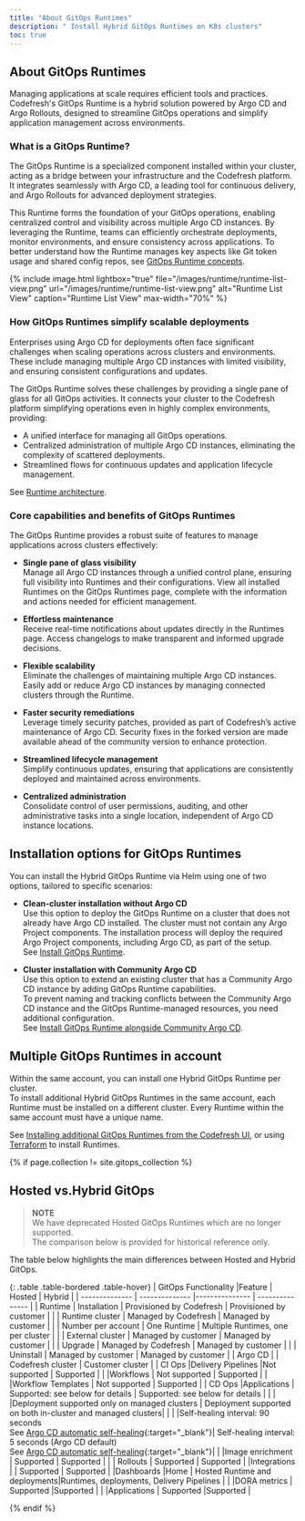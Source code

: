 ```yaml
---
title: "About GitOps Runtimes"
description: " Install Hybrid GitOps Runtimes on K8s clusters"
toc: true
---
```



## About GitOps Runtimes
Managing applications at scale requires efficient tools and practices. Codefresh's GitOps Runtime is a hybrid solution powered by Argo CD and Argo Rollouts, designed to streamline GitOps operations and simplify application management across environments.

### What is a GitOps Runtime?
The GitOps Runtime is a specialized component installed within your cluster, acting as a bridge between your infrastructure and the Codefresh platform. It integrates seamlessly with Argo CD, a leading tool for continuous delivery, and Argo Rollouts for advanced deployment strategies.

This Runtime forms the foundation of your GitOps operations, enabling centralized control and visibility across multiple Argo CD instances.
By leveraging the Runtime, teams can efficiently orchestrate deployments, monitor environments, and ensure consistency across applications. To better understand how the Runtime manages key aspects like Git token usage and shared config repos, see [GitOps Runtime concepts]({{site.baseurl}}/docs/installation/gitops/runtime-concepts/).

{% include
   image.html
   lightbox="true"
   file="/images/runtime/runtime-list-view.png"
 url="/images/runtime/runtime-list-view.png"
  alt="Runtime List View"
  caption="Runtime List View"
  max-width="70%"
%}


### How GitOps Runtimes simplify scalable deployments
Enterprises using Argo CD for deployments often face significant challenges when scaling operations across clusters and environments. These include managing multiple Argo CD instances with limited visibility, and ensuring consistent configurations and updates.

The GitOps Runtime solves these challenges by providing a single pane of glass for all GitOps activities. It connects your cluster to the Codefresh platform simplifying operations even in highly complex environments, providing:
* A unified interface for managing all GitOps operations.
* Centralized administration of multiple Argo CD instances, eliminating the complexity of scattered deployments.
* Streamlined flows for continuous updates and application lifecycle management.

See [Runtime architecture]({{site.baseurl}}/docs/installation/gitops/runtime-architecture/).

### Core capabilities and benefits of GitOps Runtimes
The GitOps Runtime provides a robust suite of features to manage applications across clusters effectively:

* **Single pane of glass visibility**  
  Manage all Argo CD instances through a unified control plane, ensuring full visibility into Runtimes and their configurations.
  View all installed Runtimes on the GitOps Runtimes page, complete with the information and actions needed for efficient management.

* **Effortless maintenance**  
  Receive real-time notifications about updates directly in the Runtimes page. Access changelogs to make transparent and informed upgrade decisions.

* **Flexible scalability**  
  Eliminate the challenges of maintaining multiple Argo CD instances. Easily add or reduce Argo CD instances by managing connected clusters through the Runtime.

* **Faster security remediations**  
  Leverage timely security patches, provided as part of Codefresh’s active maintenance of Argo CD. Security fixes in the forked version are made available ahead of the community version to enhance protection.

* **Streamlined lifecycle management**  
  Simplify continuous updates, ensuring that applications are consistently deployed and maintained across environments.

* **Centralized administration**  
  Consolidate control of user permissions, auditing, and other administrative tasks into a single location, independent of Argo CD instance locations.



## Installation options for GitOps Runtimes
You can install the Hybrid GitOps Runtime via Helm using one of two options, tailored to specific scenarios:

* **Clean-cluster installation without Argo CD**  
  Use this option to deploy the GitOps Runtime on a cluster that does not already have Argo CD installed.
  The cluster must not contain any Argo Project components.
  The installation process will deploy the required Argo Project components, including Argo CD, as part of the setup.  
  See [Install GitOps Runtime]({{site.baseurl}}/docs/installation/gitops/hybrid-gitops-helm-installation/).


* **Cluster installation with Community Argo CD**  
  Use this option to extend an existing cluster that has a Community Argo CD instance by adding GitOps Runtime capabilities.  
  To prevent naming and tracking conflicts between the Community Argo CD instance and the GitOps Runtime-managed resources, you need additional configuration.  
  See [Install GitOps Runtime alongside Community Argo CD]({{site.baseurl}}/docs/installation/gitops/argo-with-gitops-side-by-side/).

## Multiple GitOps Runtimes in account
Within the same account, you can install one Hybrid GitOps Runtime per cluster.  
To install additional Hybrid GitOps Runtimes in the same account, each Runtime must be installed on a different cluster. Every Runtime within the same account must have a unique name.

See [Installing additional GitOps Runtimes from the Codefresh UI]({{site.baseurl}}/docs/installation/gitops/hybrid-gitops-helm-installation#install-additional-gitops-runtimes-in-account), or using [Terraform]({{site.baseurl}}/docs/installation/gitops/hybrid-gitops-helm-installation/#install-gitops-runtime-via-terraform) to install Runtimes.

<!--- ## Hosted GitOps
The SaaS version of GitOps, Hosted GitOps has Argo CD installed in the Codefresh cluster.

Hosted GitOps Runtime is installed and provisioned in a Codefresh cluster, and managed by Codefresh.  
Hosted environments are full-cloud environments, where all updates and improvements are managed by Codefresh, with zero-maintenance overhead for you as the customer.  
Currently, you can add one Hosted GitOps Runtime per account.
For the architecture, see [Hosted GitOps Runtime architecture]({{site.baseurl}}/docs/installation/gitops/runtime-architecture/).

  
{% include
 image.html
 lightbox="true"
 file="/images/runtime/hosted-gitops-initial-view.png"
 url="/images/runtime/hosted-gitops-initial-view.png"
 alt="Hosted GitOps runtime setup"
 caption="Hosted GitOps runtime setup"
    max-width="80%"
%} 

  For more information on how to set up the hosted environment, including provisioning hosted runtimes, see [Set up Hosted GitOps]({{site.baseurl}}/docs/installation/gitops/hosted-runtime/).  

## Hybrid GitOps
The hybrid version of GitOps, has Argo CD installed in the customer's cluster.    
Hybrid GitOps is installed in the customer's cluster, and managed by the customer.  

The Hybrid GitOps Runtime is optimal for organizations with security constraints, wanting to manage CI/CD operations within their premises. Hybrid GitOps strikes the perfect balance between security, flexibility, and ease of use. Codefresh maintains and manages most aspects of the platform, apart from installing and upgrading Hybrid GitOps Runtimes which are managed by the customer.  

Hybrid GitOps Runtime installation includes a forked version of the Argo Project with its components: Argo CD, Argo Rollouts, Argo Workflows and Argo Events.

-->


{% if page.collection != site.gitops_collection %}


## Hosted vs.Hybrid GitOps 

>**NOTE**  
We have deprecated Hosted GitOps Runtimes which are no longer supported.  
The comparison below is provided for historical reference only.

The table below highlights the main differences between Hosted and Hybrid GitOps.

{: .table .table-bordered .table-hover}
| GitOps Functionality           |Feature             |  Hosted                    | Hybrid |
| --------------          | --------------     |---------------             | --------------- |
| Runtime                 | Installation       | Provisioned by Codefresh   | Provisioned by customer       |
|                         | Runtime cluster    | Managed by Codefresh       | Managed by customer       |
|                         | Number per account | One Runtime                | Multiple Runtimes, one per cluster            |
|                         | External cluster   | Managed by customer        | Managed by customer         |
|                         | Upgrade            | Managed by Codefresh       | Managed by customer |
|                         | Uninstall          | Managed by customer        | Managed by customer |
| Argo CD                 |                    | Codefresh cluster          | Customer cluster  |
| CI Ops                  |Delivery Pipelines |Not supported               | Supported  |
|                         |Workflows           | Not supported              | Supported  |
|                         |Workflow Templates  | Not supported              | Supported  |
| CD  Ops                 |Applications        | Supported: see below for details                  | Supported: see below for details |
|                         |                    |Deployment supported only on managed clusters | Deployment supported on both in-cluster and managed clusters|
|                         |                     |Self-healing interval: 90 seconds<br>See [Argo CD automatic self-healing](https://argo-cd.readthedocs.io/en/stable/user-guide/auto_sync/#automatic-self-healing){:target="\_blank"}| Self-healing interval:  5 seconds (Argo CD default)<br>See [Argo CD automatic self-healing](https://argo-cd.readthedocs.io/en/stable/user-guide/auto_sync/#automatic-self-healing){:target="\_blank"}|
|                         |Image enrichment    | Supported                  | Supported  |
|                         | Rollouts           | Supported                  |  Supported  |
|Integrations             |                    | Supported                  | Supported  |
|Dashboards               |Home                | Hosted Runtime and deployments|Runtimes, deployments, Delivery Pipelines |
|                         |DORA metrics        | Supported                 |Supported        |
|                         |Applications        | Supported                 |Supported        |  


{% endif %}  

